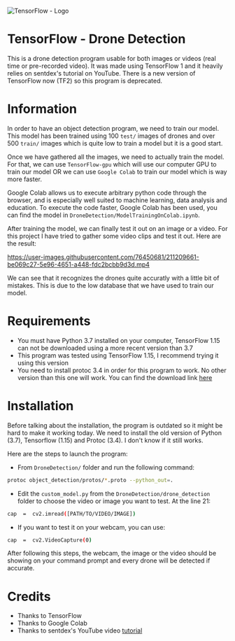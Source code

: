 ![TensorFlow - Logo](https://blogger.googleusercontent.com/img/b/R29vZ2xl/AVvXsEiRgwmbW2Tp7Q_Y3GTKSmkfboFNHuUizDaYh1uLrQSCZarfkvs1mK7OodevH9l318Ls8ddEmKNPewlpVhMJzKvtpktP6TeKniEEMAzgRrHq-D-kIEsoQnZyvc7n4pUVsn1RkFF066dnujQZ1htprWST0uSJftVZxQyc2Qm8aijQTMhrtJlj7rrEc6s7/s1600/Tensorflow-septmber-update-header%20%282%29.png)
# TensorFlow - Drone Detection


This is a drone detection program usable for both images or videos (real time or pre-recorded video). It was made using TensorFlow 1 and it heavily relies on sentdex's tutorial on YouTube. There is a new version of TensorFlow now (TF2) so this program is deprecated.

# Information

In order to have an object detection program, we need to train our model. This model has been trained using 100 `test/` images of drones and over 500 `train/` images which is quite low to train a model but it is a good start.

Once we have gathered all the images, we need to actually train the model. For that, we can use `TensorFlow-gpu` which will use our computer GPU to train our model OR we can use `Google Colab` to train our model which is way more faster.

Google Colab allows us to execute arbitrary python code through the browser, and is especially well suited to machine learning, data analysis and education. 
To execute the code faster, Google Colab has been used, you can find the model in `DroneDetection/ModelTrainingOnColab.ipynb`.

After training the model, we can finally test it out on an image or a video. For this project I have tried to gather some video clips and test it out. Here are the result:

https://user-images.githubusercontent.com/76450681/211209661-be069c27-5e96-4651-a448-fdc2bcbb9d3d.mp4

We can see that it recognizes the drones quite accuratly with a little bit of mistakes. This is due to the low database that we have used to train our model.

# Requirements

- You must have Python 3.7 installed on your computer, TensorFlow 1.15 can not be downloaded using a more recent version than 3.7
- This program was tested using TensorFlow 1.15, I recommend trying it using this version
- You need to install protoc 3.4 in order for this program to work. No other version than this one will work. You can find the download link [here](https://github.com/protocolbuffers/protobuf/releases/tag/v3.4.0)


# Installation

Before talking about the installation, the program is outdated so it might be hard to make it working today. We need to install the old version of Python (3.7), Tensorflow (1.15) and Protoc (3.4). I don't know if it still works.

Here are the steps to launch the program:

- From `DroneDetection/` folder and run the following command:
```sh
protoc object_detection/protos/*.proto --python_out=.
```
- Edit the `custom_model.py` from the `DroneDetection/drone_detection` folder to choose the video or image you want to test.
At the line 21:
```sh
cap  =  cv2.imread([PATH/TO/VIDEO/IMAGE])
```
- If you want to test it on your webcam, you can use:
```sh
cap  =  cv2.VideoCapture(0)
```
After following this steps, the webcam, the image or the video should be showing on your command prompt and every drone will be detected if accurate.
# Credits

- Thanks to TensorFlow
- Thanks to Google Colab
- Thanks to sentdex's YouTube video [tutorial](https://youtube.com/playlist?list=PLQVvvaa0QuDcNK5GeCQnxYnSSaar2tpku)
